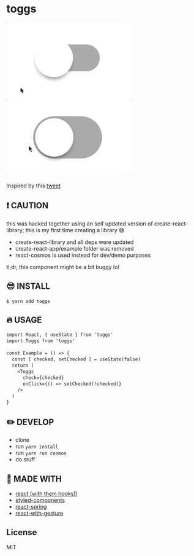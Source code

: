 # toggs

![material](https://github.com/phoker/toggs/blob/master/assets/material.gif?raw=true) ![ios](https://github.com/phoker/toggs/blob/master/assets/ios.gif?raw=true)

Inspired by this [tweet](https://twitter.com/dan_abramov/status/1086704419033497600)

## :exclamation: CAUTION

 this was hacked together using an self updated version of create-react-library; this is my first time creating a library :sweat_smile:
  - create-react-library and all deps were updated
  - create-react-app/example folder was removed
  - react-cosmos is used instead for dev/demo purposes

tl;dr, this component might be a bit buggy lol

## :sunglasses: INSTALL

```
$ yarn add toggs
```

## :fire: USAGE

```
import React, { useState } from 'toggs'
import Toggs from 'toggs'

const Example = () => {
  const [ checked, setChecked ] = useState(false)
  return (
    <Toggs
      check={checked}
      onClick={() => setChecked(!checked)}
    />
  )
}
```

## :pencil2: DEVELOP

 - clone
 - run `yarn install`
 - run `yarn run cosmos`
 - do stuff

## :pray: MADE WITH

 - [react (with them hooks!)](https://reactjs.org/)
 - [styled-components](https://www.styled-components.com/)
 - [react-spring](https://react-spring.surge.sh/#/)
 - [react-with-gesture](https://github.com/react-spring/react-with-gesture)

## License

MIT
